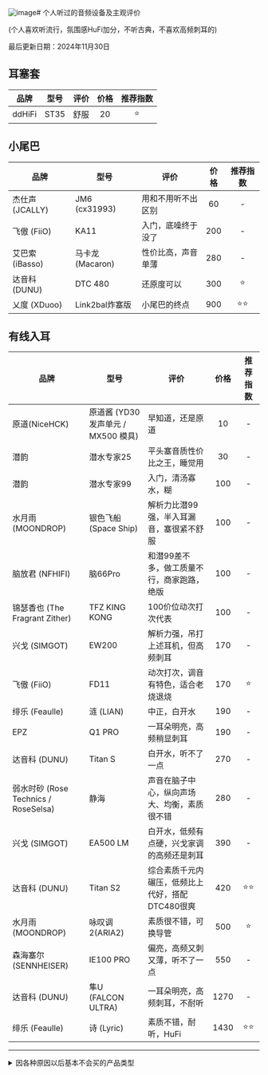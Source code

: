 ![image](https://github.com/user-attachments/assets/96d694ad-33f8-4d17-b9f1-b13b207f7cde)# 个人听过的音频设备及主观评价

(个人喜欢听流行，氛围感HuFi加分，不听古典，不喜欢高频刺耳的)

最后更新日期：2024年11月30日

## 耳塞套

| 品牌 | 型号 | 评价 | 价格 | 推荐指数 |
| ----------- | ----------- | ----------- | :-----------: | :-----------: |
| ddHiFi | ST35 | 舒服 | 20 | ⭐ |

## 小尾巴

| 品牌 | 型号 | 评价 | 价格 | 推荐指数 |
| ----------- | ----------- | ----------- | :-----------: | :-----------: |
| 杰仕声 (JCALLY) | JM6 (cx31993) | 用和不用听不出区别 | 60 | - |
| 飞傲 (FiiO) | KA11 | 入门，底噪终于没了 | 200 | - |
| 艾巴索 (iBasso) | 马卡龙 (Macaron) | 性价比高，声音单薄 | 280 | - |
| 达音科 (DUNU) | DTC 480 | 还原度可以 | 300 | ⭐ |
| 乂度 (XDuoo) | Link2bal炸塞版 | 小尾巴的终点 | 900 | ⭐⭐ |

## 有线入耳

| 品牌 | 型号 | 评价 | 价格 | 推荐指数 |
| ----------- | ----------- | ----------- | :-----------: | :-----------: |
| 原道(NiceHCK) | 原道酱 (YD30 发声单元 / MX500 模具) | 早知道，还是原道 | 10 | - |
| 潜韵 | 潜水专家25 | 平头塞音质性价比之王，睡觉用 | 30 | - |
| 潜韵 | 潜水专家99 | 入门，清汤寡水，糊 | 100 | - |
| 水月雨 (MOONDROP) | 银色飞船 (Space Ship) | 解析力比潜99强，半入耳漏音，塞很紧不舒服 | 100 | - |
| 脑放君 (NFHIFI) | 脑66Pro | 和潜99差不多，做工质量不行，商家跑路，绝版 | 100 | - |
| 锦瑟香也 (The Fragrant Zither) | TFZ KING KONG | 100价位动次打次代表 | 100 | - |
| 兴戈 (SIMGOT) | EW200 | 解析力强，吊打上述耳机，但高频刺耳 | 170 | - |
| 飞傲 (FiiO) | FD11 | 动次打次，调音有特色，适合老烧退烧 | 170 | ⭐ |
| 绯乐 (Feaulle) | 涟 (LIAN) | 中正，白开水 | 190 | - |
| EPZ | Q1 PRO | 一耳朵明亮，高频稍显刺耳 | 190 | - |
| 达音科 (DUNU) | Titan S | 白开水，听不了一点 | 270 | - |
| 弱水时砂 (Rose Technics / RoseSelsa) | 静海 | 声音在脑子中心，纵向声场大、均衡，素质很不错 | 280 | - |
| 兴戈 (SIMGOT) | EA500 LM | 白开水，低频有点硬，兴戈家调的高频还是刺耳 | 390 | - |
| 达音科 (DUNU) | Titan S2 | 综合素质千元内碾压，低频比上代好，搭配DTC480很爽 | 420 | ⭐⭐ |
| 水月雨 (MOONDROP) | 咏叹调2(ARIA2)  | 素质很不错，可换导管 | 500 | ⭐ |
| 森海塞尔 (SENNHEISER) | IE100 PRO | 偏亮，高频又刺又薄，听不了一点 | 550 | - |
| 达音科 (DUNU) | 隼U (FALCON ULTRA) | 一耳朵明亮，高频刺耳，不耐听 | 1270 | - |
| 绯乐 (Feaulle) | 诗 (Lyric) | 素质不错，耐听，HuFi | 1430 | ⭐⭐ |

---

<details><summary>因各种原因以后基本不会买的产品类型</summary>

## 无线入耳

(音质与有线拉开距离太大了，没有特殊需求不会去买)

| 品牌 | 型号 | 评价 | 价格 | 推荐指数 |
| ----------- | ----------- | ----------- | :-----------: | :-----------: |
| OPPO | OPPO Enco Air3 | 轻巧睡觉塞 | 130 | ⭐ |
| 华为 (HUAWEI) | FreeBuds 5i | 中正，哈曼曲线 | 300 | - |
| 丽耳 (EarFun) | Air Pro4 | 功能丰富，音质还行 | 390 | - |
| 华为 (HUAWEI) | FreeBuds 6i | 自研SoC，千元内降噪无敌，偏低音炮 | 470 | - |
| OPPO | OPPO Enco W51 | 当年的降噪耳机之神，兼顾音质 | 500 | - |
| OPPO | OPPO Enco X3 | 千元真神，不挑手机 | 1000 | - |
| 松下 (Panasonic) 子公司 Technics | EAH-AZ80 | 两千以内音质无敌 | 1790 | ⭐⭐ |

## 有线头戴

(耳朵容易热，所以基本不用)

| 品牌 | 型号 | 评价 | 价格 | 推荐指数 |
| ----------- | ----------- | ----------- | :-----------: | :-----------: |
| 飞利浦 (Philips) | SHP9500 | 佩戴舒适，音质标杆，声场大，但是开放式耳机漏音 | 300 | - |
| 声音记忆 (SoncieMeory) | G50 | 佩戴夹头，不透气，音质不错 | 300 | - |
| 海菲曼 (HiFiMAN) | HE400SE | 设备推得起来性价比就非常高 | 320 | - |
| 飞傲 (FiiO) | JT1 | 调音非常有特色，声场大 | 350 | - |
| 森海塞尔(Sennheiser) | HD800S | 神王 | 9000 | ⭐ |

## 无线头戴

(耳朵容易热，所以基本不用)

| 品牌 | 型号 | 评价 | 价格 | 推荐指数 |
| ----------- | ----------- | ----------- | :-----------: | :-----------: |
| 漫步者 (EDIFIER) | W820NB双金标版 | 无线头戴最低门槛 | 290 | - |
| 索尼 (Sony) | ULT WEAR | 千元内最好，可调试功能多 | 1200 | - |
| 索尼 (Sony) | WH-1000XM4 | 无线头戴音质标杆 | 1600 | ⭐ |

## 有线音箱/音响

(扰民，所以不买)

| 品牌 | 型号 | 评价 | 价格 | 推荐指数 |
| ----------- | ----------- | ----------- | :-----------: | :-----------: |
| 漫步者 (EDIFIER) | M230 | 可蓝牙连接，能听 | 360 | - |
| 哈曼卡顿 (Harman Kardon)  |  哈曼卡顿音乐琉璃4 (Harman Kardon Aura Studio 4) | 可蓝牙连接，好看，低音炮 | 2000 | ⭐ |
| 漫步者 (EDIFIER) | S3000MKII | 可蓝牙连接，人声清晰，低频不足 | 3100 | - |
| JBL | JBL 4329P | 可蓝牙连接，神中神 | 20000 | ⭐⭐ |

## 无线音箱/音响

(扰民，所以不买)

| 品牌 | 型号 | 评价 | 价格 | 推荐指数 |
| ----------- | ----------- | ----------- | :-----------: | :-----------: |
| JBL | JBL GO 3 | 防水，能响 | 260 | - |
| JBL | JBL Flip 6 | 支持音频输出的USB-C线可以连电脑，防水，人声好听，续航差，室内效果好 | 740 | - |
| JBL | JBL Charge 5 | 防水，动次打次，续航高，户外效果好 | 940 | - |

</details>
